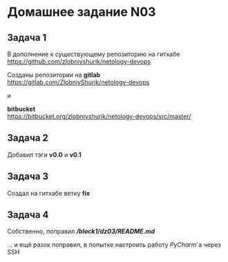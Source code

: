 Домашнее задание N03
====================

Задача 1
--------

В дополнение к существующему репозиторию на гитхабе
https://github.com/zlobniyshurik/netology-devops

Созданы репозитории на
**gitlab**  
https://gitlab.com/ZlobniyShurik/netology-devops  

и  

**bitbucket**  
https://bitbucket.org/zlobniyshurik/netology-devops/src/master/

Задача 2
--------
Добавил тэги **v0.0** и **v0.1**

Задача 3
--------
Создал на гитхабе ветку **fix**

Задача 4
--------
Собственно, поправил ***/block1/dz03/README.md***

... и ещё разок поправил, в попытке настроить работу *PyCharm*`а через SSH
